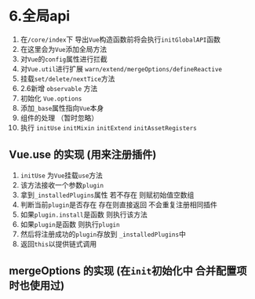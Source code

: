 # 6.全局api

1.  在`/core/index`下 导出`Vue`构造函数前将会执行`initGlobalAPI`函数
2.  在这里会为`Vue`添加全局方法
3.  对`Vue`的`config`属性进行拦截
4.  对`Vue.util`进行扩展 `warn/extend/mergeOptions/defineReactive`
5.  挂载`set/delete/nextTice`方法
6.  2.6新增 `observable` 方法
7.  初始化 `Vue.options`
8.  添加`_base`属性指向`Vue`本身
9.  组件的处理 （暂时忽略）
10. 执行 `initUse` `initMixin` `initExtend` `initAssetRegisters`


## Vue.use 的实现 (用来注册插件)
1. `initUse` 为`Vue`挂载`use`方法
2. 该方法接收一个参数`plugin`
3. 拿到`_installedPlugins`属性 若不存在 则赋初始值空数组
4. 判断当前`plugin`是否存在 存在则直接返回 不会重复注册相同插件
5. 如果`plugin.install`是函数 则执行该方法
6. 如果`plugin`是函数 则执行`plugin`
7. 然后将注册成功的`plugin`存放到 `_installedPlugins`中
8. 返回`this`以提供链式调用


## mergeOptions 的实现 (在`init`初始化中 合并配置项时也使用过)
